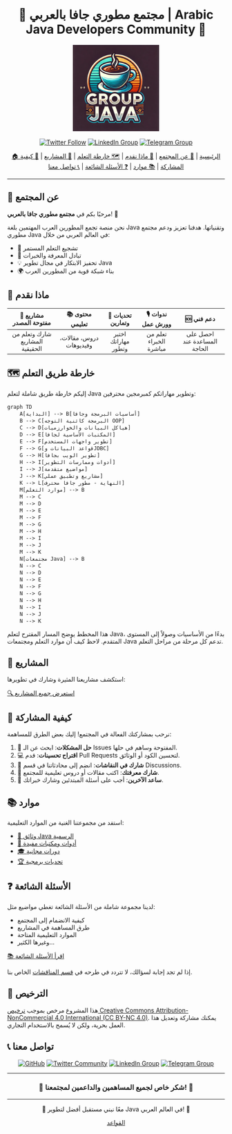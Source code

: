 <div align="center">

# 🌟 مجتمع مطوري جافا بالعربي | Arabic Java Developers Community 🌟

<img src="https://github.com/u4java/u4java/blob/main/logo-java.webp" alt="Community Logo" width="200"/>

[![Twitter Follow](https://img.shields.io/twitter/follow/ArabicJavaDev?style=social)](https://twitter.com/i/communities/1762925509401272408)
[![LinkedIn Group](https://img.shields.io/badge/LinkedIn-Group-blue?style=social&logo=linkedin)](https://www.linkedin.com/groups/9861223/)
[![Telegram Group](https://img.shields.io/badge/Telegram-Group-blue?style=social&logo=telegram)](https://t.me/java_28)

[🏠 الرئيسية](#مجتمع-مطوري-جافا-بالعربي--arabic-java-developers-community) | 
[👥 عن المجتمع](#-عن-المجتمع) | 
[🚀 ماذا نقدم](#-ماذا-نقدم) | 
[🗺️ خارطة التعلم](#-خارطة-طريق-التعلم) |
[💼 المشاريع](#-المشاريع) | 
[🤝 كيفية المشاركة](#-كيفية-المشاركة) | 
[📚 موارد](#-موارد) | 
[❓ الأسئلة الشائعة](#-الأسئلة-الشائعة) | 
[📞 تواصل معنا](#-تواصل-معنا)

</div>

---

## 👥 عن المجتمع

مرحبًا بكم في **مجتمع مطوري جافا بالعربي**! 🎉

نحن منصة تجمع المطورين العرب المهتمين بلغة Java وتقنياتها. هدفنا تعزيز ودعم مجتمع مطوري Java في العالم العربي من خلال:

- 🌱 تشجيع التعلم المستمر
- 🤝 تبادل المعرفة والخبرات
- 💡 تحفيز الابتكار في مجال تطوير Java
- 🌍 بناء شبكة قوية من المطورين العرب

## 🚀 ماذا نقدم

| 📂 مشاريع مفتوحة المصدر | 📚 محتوى تعليمي | 💪 تحديات وتمارين | 🎙️ ندوات وورش عمل | 🆘 دعم فني |
|:------------------------:|:----------------:|:------------------:|:-------------------:|:-----------:|
| شارك وتعلم من المشاريع الحقيقية | دروس، مقالات، وفيديوهات | اختبر مهاراتك وتطور | تعلم من الخبراء مباشرة | احصل على المساعدة عند الحاجة |

## 🗺️ خارطة طريق التعلم

إليكم خارطة طريق شاملة لتعلم Java وتطوير مهاراتكم كمبرمجين محترفين:

```mermaid
graph TD
    A[البداية] --> B[أساسيات البرمجة وجافا]
    B --> C[البرمجة كائنية التوجه OOP]
    C --> D[هياكل البيانات والخوارزميات]
    D --> E[المكتبات الأساسية لجافا]
    E --> F[تطوير واجهات المستخدم]
    F --> G[قواعد البيانات وJDBC]
    G --> H[تطوير الويب بجافا]
    H --> I[أدوات وممارسات التطوير]
    I --> J[مواضيع متقدمة]
    J --> K[مشاريع وتطبيق عملي]
    K --> L[النهاية - مطور جافا محترف]
    M[موارد التعلم] --> B
    M --> C
    M --> D
    M --> E
    M --> F
    M --> G
    M --> H
    M --> I
    M --> J
    M --> K
    N[مجتمعات Java] --> B
    N --> C
    N --> D
    N --> E
    N --> F
    N --> G
    N --> H
    N --> I
    N --> J
    N --> K
```

هذا المخطط يوضح المسار المقترح لتعلم Java، بدءًا من الأساسيات وصولاً إلى المستوى المتقدم. لاحظ كيف أن موارد التعلم ومجتمعات Java تدعم كل مرحلة من مراحل التعلم.

## 💼 المشاريع

استكشف مشاريعنا المثيرة وشارك في تطويرها:

[🔍 استعرض جميع المشاريع](https://github.com/u4java/projects)

## 🤝 كيفية المشاركة

نرحب بمشاركتك الفعالة في المجتمع! إليك بعض الطرق للمساهمة:

1. 🐞 **حل المشكلات**: ابحث عن الـ Issues المفتوحة وساهم في حلها.
2. 💻 **اقتراح تحسينات**: قدم Pull Requests لتحسين الكود أو الوثائق.
3. 💬 **شارك في النقاشات**: انضم إلى محادثاتنا في قسم Discussions.
4. 📝 **شارك معرفتك**: اكتب مقالات أو دروس تعليمية للمجتمع.
5. 🙋 **ساعد الآخرين**: أجب على أسئلة المبتدئين وشارك خبراتك.

## 📚 موارد

استفد من مجموعتنا الغنية من الموارد التعليمية:

- [📘 وثائق Java الرسمية](https://docs.oracle.com/en/java/)
- [🧰 أدوات ومكتبات مفيدة](https://github.com/u4java/u4java/blob/main/java-tools-libraries.md)
- [🎓 دورات مجانية](https://github.com/u4java/u4java/blob/main/free-java-courses.md)
- [🏆 تحديات برمجية](https://github.com/u4java/u4java/blob/main/java-coding-challenges.md)

## ❓ الأسئلة الشائعة

لدينا مجموعة شاملة من الأسئلة الشائعة تغطي مواضيع مثل:

- كيفية الانضمام إلى المجتمع
- طرق المساهمة في المشاريع
- الموارد التعليمية المتاحة
- وغيرها الكثير...

[📚 اقرأ الأسئلة الشائعة](https://github.com/u4java/u4java/blob/main/FAQ.md)

إذا لم تجد إجابة لسؤالك، لا تتردد في طرحه في [قسم المناقشات](https://github.com/u4java/u4java/discussions) الخاص بنا.

## 📜 الترخيص

هذا المشروع مرخص بموجب [ترخيص Creative Commons Attribution-NonCommercial 4.0 International (CC BY-NC 4.0)](https://github.com/u4java/u4java/blob/main/LICENSE.md). يمكنك مشاركة وتعديل هذا العمل بحرية، ولكن لا يُسمح بالاستخدام التجاري.

## 📞 تواصل معنا

<div align="center">

[![GitHub](https://img.shields.io/badge/GitHub-100000?style=for-the-badge&logo=github&logoColor=white)](https://github.com/u4java)
[![Twitter Community](https://img.shields.io/badge/Twitter_Community-1DA1F2?style=for-the-badge&logo=twitter&logoColor=white)](https://twitter.com/i/communities/1762925509401272408)
[![LinkedIn Group](https://img.shields.io/badge/LinkedIn_Group-0A66C2?style=for-the-badge&logo=linkedin&logoColor=white)](https://www.linkedin.com/groups/9861223/)
[![Telegram Group](https://img.shields.io/badge/Telegram-26A5E4?style=for-the-badge&logo=telegram&logoColor=white)](https://t.me/java_28)

</div>

---

<div align="center">

### 💖 شكر خاص لجميع المساهمين والداعمين لمجتمعنا! 💖

</div>

---

<div align="center">

🌟 معًا نبني مستقبل أفضل لتطوير Java في العالم العربي! 🌟

[القواعد](https://github.com/u4java/u4java/blob/main/CODE_OF_CONDUCT.md)

</div>
